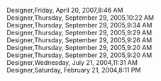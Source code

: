 ﻿Designer,Friday, April 20, 2007,8:46 AM  Designer,Thursday, September 29, 2005,10:22 AM  Designer,Thursday, September 29, 2005,9:34 AM  Designer,Thursday, September 29, 2005,9:29 AM  Designer,Thursday, September 29, 2005,9:26 AM  Designer,Thursday, September 29, 2005,9:20 AM  Designer,Thursday, September 29, 2005,9:20 AM  Designer,Wednesday, July 21, 2004,11:31 AM  Designer,Saturday, February 21, 2004,8:11 PM